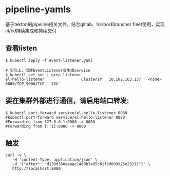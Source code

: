 # pipeline-yamls
基于tekton的pipeline相关文件，结合gitlab、harbor和rancher fleet使用，实现ci/cd持续集成和持续交付

## 查看listen
```
$ kubectl apply -f event-listener.yaml

# 实际上，创建EventListener会生成service
$ kubectl get svc | grep listener
el-hello-listener                ClusterIP   10.102.163.137   <none>        8080/TCP,9000/TCP   25h`
```
## 要在集群外部进行通信，请启用端口转发:
```
$ kubectl port-forward service/el-hello-listener 8080
#kubectl port-forward service/el-hello-listener 8080
#Forwarding from 127.0.0.1:8080 -> 8080
#Forwarding from [::1]:8080 -> 8080
```

## 触发
```
curl -v \
   -H 'content-Type: application/json' \
   -d '{"after": "d138d360aaaac14e9b7a85cb1f9d809925e23211"}' \
   http://localhost:8080
```